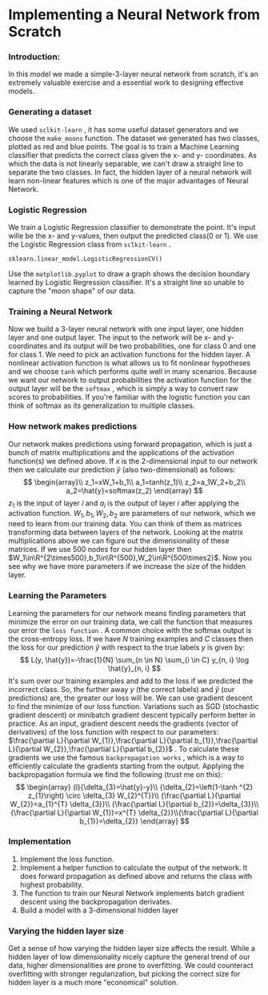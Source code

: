 # Implementing a Neural Network from Scratch

###  Introduction:

In this model we made a simple-3-layer neural network from scratch, it's an extremely valuable exercise and a essential work to designing effective models.

### Generating a dataset

We used ```sclkit-learn``` , it has some useful dataset generators and we choose the ```make_moons``` function.
The dataset we generated has two classes, plotted as red and blue points. The goal is to train a Machine Learning classifier that predicts the correct class given the x- and y- coordinates. As which the data is not linearly separable, we can't draw a straight line to separate the two classes. In fact, the hidden layer of a neural network will learn non-linear features which is one of the major advantages of Neural Network.

### Logistic Regression

We train a Logistic Regression classifier to demonstrate the point. It's input wille be the x- and y-values, then output the predicted class(0 or 1). We use the Logistic Regression class from ```sclkit-learn``` .
```
sklearn.linear_model.LogisticRegressionCV()
```
Use the ```matplotlib.pyplot``` to draw a graph shows the decision boundary learned by Logistic Regression classifier. It's a straight line so unable to capture the "moon shape" of our data.

### Training a Neural Network

Now we build a 3-layer neural network with one input layer, one hidden layer and one output layer. The input to the network will be x- and y- coordinates and its output will be two probabilities, one for class 0 and one for class 1. We need to pick an activation functions for the hidden layer. A nonlinear activation function is what allows us to fit nonlinear hypotheses and we choose ```tanh``` which performs quite well in many scenarios.
Because we want our network to output probabilities the activation function for the output layer will be the ```softmax``` , which is simply a way to convert raw scores to probabilities. If you're familiar with the logistic function you can think of softmax as its generalization to multiple classes.

### How network makes predictions

Our network makes predictions using forward propagation, which is just a bunch of matrix multiplications and the applications of the activation function(s) we defined above. If $x$ is the 2-dimensional input to our network then we calculate our prediction $\hat{y}$ (also two-dimensional) as follows:
$$
\begin{array}\\
z_1=xW_1+b_1\\
a_1=tanh(z_1)\\
z_2=a_1W_2+b_2\\
a_2=\hat{y}=softmax(z_2)
\end{array}
$$
$z_1$ is the input of layer $i$ and $a_i$ is the output of layer $i$ after applying the activation function. $W_1,b_1,W_2,b_2$ are parameters of our network, which we need to learn from our training data. You can think of them as matrices transforming data between layers of the network. Looking at the matrix multiplications above we can figure out the dimensionality of these matrices. If we use 500 nodes for our hidden layer then $W_1\in\R^{2\times500},b_1\in\R^{500},W_2\in\R^{500\times2}$. Now you see why we have more parameters if we increase the size of the hidden layer.

### Learning the Parameters

Learning the parameters for our network means finding parameters that minimize the error on our training data, we call the function that measures our error the ```loss function``` . A common choice with the softmax output is the cross-entropy loss. If we have $N$ training examples and $C$ classes then the loss for our prediction $\hat{y}$ with respect to the true labels $y$ is given by:
$$
L(y, \hat{y})=-\frac{1}{N} \sum_{n \in N} \sum_{i \in C} y_{n, i} \log \hat{y}_{n, i}
$$
It's sum over our training examples and add to the loss if we predicted the incorrect class. So, the further away $y$ (the correct labels) and $\hat{y}$ (our predictions) are, the greater our loss will be. We can use gradient descent to find the minimize of our loss function. Variations such as SGD (stochastic gradient descent) or minibatch gradient descent typically perform better in practice.
As an input, gradient descent needs the gradients (vector of derivatives) of the loss function with respect to our parameters: $\frac{\partial L}{\partial W_{1}},\frac{\partial L}{\partial b_{1}},\frac{\partial L}{\partial W_{2}},\frac{\partial L}{\partial b_{2}}$ . To calculate these gradients we use the famous ```backpropagation works``` , which is a way to efficiently calculate the gradients starting from the output. Applying the backpropagation formula we find the following (trust me on this):
$$
\begin{array}
{l}{\delta_{3}=\hat{y}-y}\\
{\delta_{2}=\left(1-\tanh ^{2} z_{1}\right) \circ \delta_{3} W_{2}^{T}}\\
{\frac{\partial L}{\partial W_{2}}=a_{1}^{T} \delta_{3}}\\ {\frac{\partial L}{\partial b_{2}}=\delta_{3}}\\
{\frac{\partial L}{\partial W_{1}}=x^{T} \delta_{2}}\\{\frac{\partial L}{\partial b_{1}}=\delta_{2}}
\end{array}
$$

### Implementation

1. Implement the loss function.
2. Implement a helper function to calculate the output of the network. It does forward propagation as defined above and returns the class with highest probability.
3. The function to train our Neural Network implements batch gradient descent using the backpropagation derivates.
4. Build a model with a 3-dimensional hidden layer

### Varying the hidden layer size

Get a sense of how varying the hidden layer size affects the result. While a hidden layer of low dimensionality nicely capture the general trend of our data, higher dimensionalities are prone to overfitting. We could counteract overfitting with stronger regularization, but picking the correct size for hidden layer is a much more "economical" solution.

